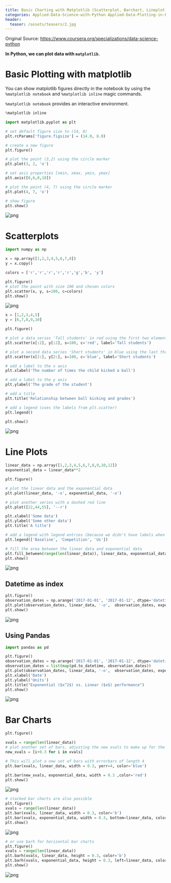 ```yaml
---
title: Basic Charting with Matplotlib (Scatterplot, Barchart, Lineplot)
categories: Applied-Data-Science-with-Python Applied-Data-Plotting-in-Python
header:
  teaser: /assets/teasers/2.jpg
---
```




Original Source: https://www.coursera.org/specializations/data-science-python



**In Python, we can plot data with `matplotlib`.**

# Basic Plotting with matplotlib

You can show matplotlib figures directly in the notebook by using the `%matplotlib notebook` and `%matplotlib inline` magic commands.

`%matplotlib notebook` provides an interactive environment.


```python
%matplotlib inline

import matplotlib.pyplot as plt

# set default figure size to (14, 8)
plt.rcParams['figure.figsize'] = (14.0, 8.0)
```


```python
# create a new figure
plt.figure()

# plot the point (3,2) using the circle marker
plt.plot(3, 2, 'o')

# set axis properties [xmin, xmax, ymin, ymax]
plt.axis([0,6,0,10])

# plot the point (4, 7) using the circle marker
plt.plot(4, 7, 'o')

# show figure
plt.show()
```


![png](https://lh3.googleusercontent.com/gdc6AM3P8ngEwoQKsXCmQLPr02ckrvx1DhiJlPXtM18t6YQ0mApFkt4xzJiu_qCIh2XkpP2PvdmOiGLhABD-n3_Ji-MI2-6OcI_CKdQBKdP1SI3UJez4YDy8Aa7_17Gl8l5o2Wvt-A=w2400)


# Scatterplots


```python
import numpy as np

x = np.array([1,2,3,4,5,6,7,8])
y = x.copy()

colors = ['r','r','r','r','r','g','b', 'y']

plt.figure()
# plot the point with size 100 and chosen colors
plt.scatter(x, y, s=100, c=colors)
plt.show()
```


![png](https://lh3.googleusercontent.com/V29Tbx9UOvgU0CqT2Ne9RR1l_IECumPC3UxiYCbsVZ32uvHQOU8J89gEH-zRuUuS6TvPV1q9VKxtzhzKtqrDAgLDp3FoZOxDNCzM1CxvK7Nv2Ey7BMIBQNVoxAX4DSwErgNwWpiVEw=w2400)



```python
x = [1,2,3,4,5]
y = [6,7,8,9,10]

plt.figure()

# plot a data series 'Tall students' in red using the first two elements of x and y
plt.scatter(x[:2], y[:2], s=100, c='red', label='Tall students')

# plot a second data series 'Short students' in blue using the last three elements of x and y
plt.scatter(x[2:], y[2:], s=100, c='blue', label='Short students')

# add a label to the x axis
plt.xlabel('The number of times the child kicked a ball')

# add a label to the y axis
plt.ylabel('The grade of the student')

# add a title
plt.title('Relationship between ball kicking and grades')

# add a legend (uses the labels from plt.scatter)
plt.legend()

plt.show()
```


![png](https://lh3.googleusercontent.com/NWzuLYS-M7jfSA3yCEZReVLhTw85cDgyw1f3IF3xQQou5r0CuRDZvX4Zz9u28vccFUYMWWqizBrz8t6XnCRqsHDyJO6bXw6vq4hmCfJIkJJdCidVAYroXSi8QmHsLcBnwuL8nhhSew=w2400)


# Line Plots


```python
linear_data = np.array([1,2,3,4,5,6,7,8,9,10,12])
exponential_data = linear_data**2

plt.figure()

# plot the linear data and the exponential data
plt.plot(linear_data, '-o', exponential_data, '-o')

# plot another series with a dashed red line
plt.plot([22,44,55], '--r')

plt.xlabel('Some data')
plt.ylabel('Some other data')
plt.title('A title')

# add a legend with legend entries (because we didn't have labels when we plotted the data series)
plt.legend(['Baseline', 'Competition', 'Us'])

# fill the area between the linear data and exponential data
plt.fill_between(range(len(linear_data)), linear_data, exponential_data, facecolor='blue', alpha=0.25)
plt.show()
```






![png](https://lh3.googleusercontent.com/I4wb8HRtgpj16vIQtwect-euBh6gsDRv-1SmuV-DMu-78FnmItrRis0psCra3VC-CoJZz7yAluxUYnROIcWxWr2rjKoCl9oNlSViG88GFQhqSZLp6Nh5sKMt14lyJww0M0AIeGHVVg=w2400)


## Datetime as index


```python
plt.figure()
observation_dates = np.arange('2017-01-01', '2017-01-12', dtype='datetime64[D]')
plt.plot(observation_dates, linear_data, '-o',  observation_dates, exponential_data, '-o')
plt.show()
```


![png](https://lh3.googleusercontent.com/BTpDTEsPus9In5GzPDZhELhWAWGaYpUWZ5AqGfL_44T5jJJUXcVJD2E0Y2VZgv9oRNOwDoBAYnirlP9YeVIFb5DXNIakAnxHe5hjSGOaMPHWWuY5aG35nzz2nInxhNjbNR3wC2kjzw=w2400)


## Using Pandas


```python
import pandas as pd

plt.figure()
observation_dates = np.arange('2017-01-01', '2017-01-12', dtype='datetime64[D]')
observation_dates = list(map(pd.to_datetime, observation_dates))
plt.plot(observation_dates, linear_data, '-o',  observation_dates, exponential_data, '-o')
plt.xlabel('Date')
plt.ylabel('Units')
plt.title("Exponential ($x^2$) vs. Linear ($x$) performance")
plt.show()
```


![png](https://lh3.googleusercontent.com/2hfllNXFquqNmVEfx7cN-BmJph3-ISUh9nC1pCb1o2X9pGgzoyd0Ap-CFCAoe1p5FY_hOEQGaaWKroxSLcIRmVGY5x_zPyOYU0KxhW9StA6zctk5oG97Ozckb_Hen8Et27fIbAhG-A=w2400)


# Bar Charts


```python
plt.figure()

xvals = range(len(linear_data))
# plot another set of bars, adjusting the new xvals to make up for the first set of bars plotted
new_xvals = [i+0.3 for i in xvals]

# This will plot a new set of bars with errorbars of length 4
plt.bar(xvals, linear_data, width = 0.3, yerr=4, color='blue')

plt.bar(new_xvals, exponential_data, width = 0.3 ,color='red')
plt.show()
```




![png](https://lh3.googleusercontent.com/IiNAdOUSMEPJOd8iMmCFTfA3zmoO0DdN7MsodDFyS0-8qTyGQqkclb6N-iGr62DBoiSbwLKWshHg7v_oiLuYe6DWMOGPru9NLUgDxZcxY27QxevGonu9Q-EAqHxwbfsuQlgHJ6g21g=w2400)



```python
# stacked bar charts are also possible
plt.figure()
xvals = range(len(linear_data))
plt.bar(xvals, linear_data, width = 0.3, color='b')
plt.bar(xvals, exponential_data, width = 0.3, bottom=linear_data, color='r')
plt.show()
```


![png](https://lh3.googleusercontent.com/IWdN7SN3Zb-DGjUg122Pp4aePTeCITFtHO1-3eKx1m9RHBQ_22idWUEwp3AxaYp5m7J9nyg5t-OV0FhTR5J4S9QaVtQ7pZAVb3TWvH_8Gc6m1RCUopUKqHz5TpAKzT90brrpiuvNNQ=w2400)



```python
# or use barh for horizontal bar charts
plt.figure()
xvals = range(len(linear_data))
plt.barh(xvals, linear_data, height = 0.3, color='b')
plt.barh(xvals, exponential_data, height = 0.3, left=linear_data, color='r')
plt.show()
```


![png](https://lh3.googleusercontent.com/nnc3rtYyfXKLWAWoF_jkqDQNQR57HkTr7sOlrF91Xt6XBk5v4v5j4U1TJm3ES8fDcfynPIl-ubq6zeu3__zT7osKTiEoL0WYX2TKh2qqXOHAglyKIhGr1zsx4u3hr2Qn77dPzSvtMQ=w2400)
